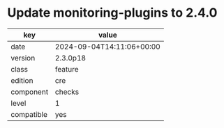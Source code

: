 [//]: # (werk v2)
# Update monitoring-plugins to 2.4.0

key        | value
---------- | ---
date       | 2024-09-04T14:11:06+00:00
version    | 2.3.0p18
class      | feature
edition    | cre
component  | checks
level      | 1
compatible | yes


